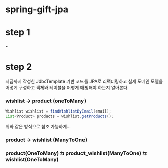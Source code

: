 # spring-gift-jpa

# step 1

~

# step 2

지금까지 작성한 JdbcTemplate 기반 코드를 JPA로 리팩터링하고 실제 도메인 모델을 어떻게 구성하고 객체와 테이블을 어떻게 매핑해야 하는지 알아본다.

### wishlist &rarr; product (oneToMany)

```java
Wishlist wishlist = findWishlistByEmail(email);
List<Product> products = wishlist.getProducts();
```

위와 같은 방식으로 참조 가능하게...

### product &rarr; wishlist (ManyToOne)

### product(OneToMany) &lrarr; product_wishlist(ManyToOne) &lrarr; wishlist(OneToMany)